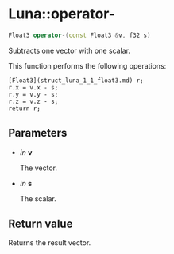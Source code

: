 # Luna::operator-

```c++
Float3 operator-(const Float3 &v, f32 s)
```

Subtracts one vector with one scalar. 

This function performs the following operations: 
```
[Float3](struct_luna_1_1_float3.md) r;
r.x = v.x - s;
r.y = v.y - s;
r.z = v.z - s;
return r;
```


## Parameters
* *in* **v**

    The vector. 

* *in* **s**

    The scalar. 

## Return value
Returns the result vector. 

